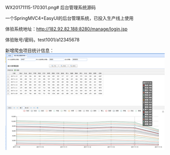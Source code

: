 WX20171115-170301.png# 后台管理系统源码

一个SpringMVC4+EasyUI的后台管理系统，已投入生产线上使用

体验系统地址：http://182.92.82.188:8280/manage/login.jsp

体验账号/密码，test1001/a12345678

新增爬虫项目统计信息：
![image](./aylson-manage/src/main/webapp/resources/images/WX20171115-170301.png)